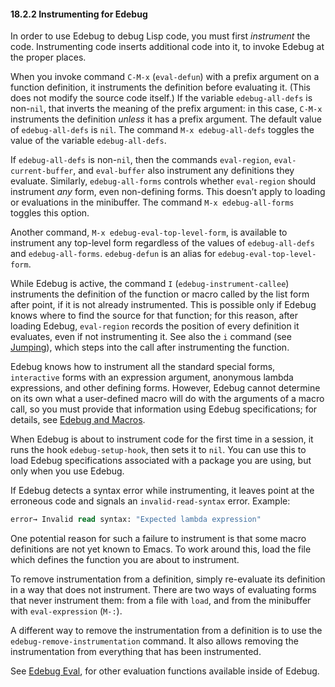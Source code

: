 

#### 18.2.2 Instrumenting for Edebug

In order to use Edebug to debug Lisp code, you must first *instrument* the code. Instrumenting code inserts additional code into it, to invoke Edebug at the proper places.

When you invoke command `C-M-x` (`eval-defun`) with a prefix argument on a function definition, it instruments the definition before evaluating it. (This does not modify the source code itself.) If the variable `edebug-all-defs` is non-`nil`, that inverts the meaning of the prefix argument: in this case, `C-M-x` instruments the definition *unless* it has a prefix argument. The default value of `edebug-all-defs` is `nil`. The command `M-x edebug-all-defs` toggles the value of the variable `edebug-all-defs`.

If `edebug-all-defs` is non-`nil`, then the commands `eval-region`, `eval-current-buffer`, and `eval-buffer` also instrument any definitions they evaluate. Similarly, `edebug-all-forms` controls whether `eval-region` should instrument *any* form, even non-defining forms. This doesn’t apply to loading or evaluations in the minibuffer. The command `M-x edebug-all-forms` toggles this option.

Another command, `M-x edebug-eval-top-level-form`, is available to instrument any top-level form regardless of the values of `edebug-all-defs` and `edebug-all-forms`. `edebug-defun` is an alias for `edebug-eval-top-level-form`.

While Edebug is active, the command `I` (`edebug-instrument-callee`) instruments the definition of the function or macro called by the list form after point, if it is not already instrumented. This is possible only if Edebug knows where to find the source for that function; for this reason, after loading Edebug, `eval-region` records the position of every definition it evaluates, even if not instrumenting it. See also the `i` command (see [Jumping](Jumping.html)), which steps into the call after instrumenting the function.

Edebug knows how to instrument all the standard special forms, `interactive` forms with an expression argument, anonymous lambda expressions, and other defining forms. However, Edebug cannot determine on its own what a user-defined macro will do with the arguments of a macro call, so you must provide that information using Edebug specifications; for details, see [Edebug and Macros](Edebug-and-Macros.html).

When Edebug is about to instrument code for the first time in a session, it runs the hook `edebug-setup-hook`, then sets it to `nil`. You can use this to load Edebug specifications associated with a package you are using, but only when you use Edebug.

If Edebug detects a syntax error while instrumenting, it leaves point at the erroneous code and signals an `invalid-read-syntax` error. Example:

```lisp
error→ Invalid read syntax: "Expected lambda expression"
```

One potential reason for such a failure to instrument is that some macro definitions are not yet known to Emacs. To work around this, load the file which defines the function you are about to instrument.

To remove instrumentation from a definition, simply re-evaluate its definition in a way that does not instrument. There are two ways of evaluating forms that never instrument them: from a file with `load`, and from the minibuffer with `eval-expression` (`M-:`).

A different way to remove the instrumentation from a definition is to use the `edebug-remove-instrumentation` command. It also allows removing the instrumentation from everything that has been instrumented.

See [Edebug Eval](Edebug-Eval.html), for other evaluation functions available inside of Edebug.
